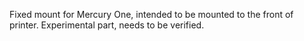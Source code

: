 Fixed mount for Mercury One, intended to be mounted to the front of printer. Experimental part, needs to be verified.